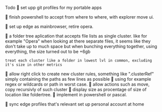 Todo
🔳 set upp git profiles for my portable apps

🔳 finish powershell to accept from where to where, with explorer move ui.

🔳 set up edge as mainbrowser, retire opera.

🔳 a folder tree aplication that accepts file lists as single cluster.
    like for example "Opera" when looking at there separate files, it seems like they don't take up to much space
    but when bunching everything together, using everything, the size turned out to be +6gb

    treat each cluster like a folder in lowest lvl in common, excluding it's size in other metrics
  🔳 allow right click to create new cluster rules, something like ".clusterRef" simply containing the paths as few lines as possible
  🔳 using for example regex or wildcards or path in worst case.
  🔳 allow actions such as move, copy recursivly of such cluster
  🔳 display size as procentage of size of location like foldertree.
  🔳 implement in powershell or pascal.

🔳 sync edge profiles that's relevant
    set up personal account at home
